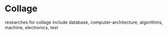 # Collage
researches for collage include database, computer-architecture, algorithms, machine, electronics, test
